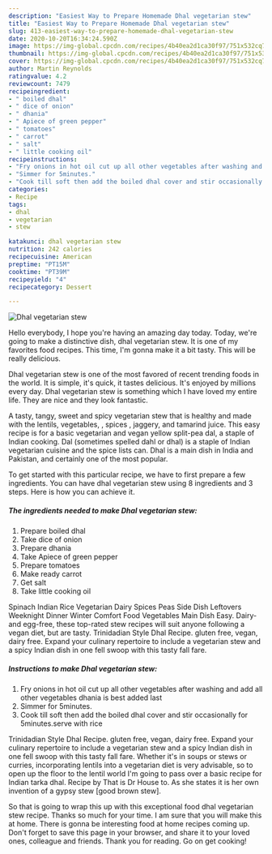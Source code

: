 ```yaml
---
description: "Easiest Way to Prepare Homemade Dhal vegetarian stew"
title: "Easiest Way to Prepare Homemade Dhal vegetarian stew"
slug: 413-easiest-way-to-prepare-homemade-dhal-vegetarian-stew
date: 2020-10-20T16:34:24.590Z
image: https://img-global.cpcdn.com/recipes/4b40ea2d1ca30f97/751x532cq70/dhal-vegetarian-stew-recipe-main-photo.jpg
thumbnail: https://img-global.cpcdn.com/recipes/4b40ea2d1ca30f97/751x532cq70/dhal-vegetarian-stew-recipe-main-photo.jpg
cover: https://img-global.cpcdn.com/recipes/4b40ea2d1ca30f97/751x532cq70/dhal-vegetarian-stew-recipe-main-photo.jpg
author: Martin Reynolds
ratingvalue: 4.2
reviewcount: 7479
recipeingredient:
- " boiled dhal"
- " dice of onion"
- " dhania"
- " Apiece of green pepper"
- " tomatoes"
- " carrot"
- " salt"
- " little cooking oil"
recipeinstructions:
- "Fry onions in hot oil cut up all other vegetables after washing and add all other vegetables dhania is best added last"
- "Simmer for 5minutes."
- "Cook till soft then add the boiled dhal cover and stir occasionally for 5minutes.serve with rice"
categories:
- Recipe
tags:
- dhal
- vegetarian
- stew

katakunci: dhal vegetarian stew 
nutrition: 242 calories
recipecuisine: American
preptime: "PT15M"
cooktime: "PT39M"
recipeyield: "4"
recipecategory: Dessert

---
```



![Dhal vegetarian stew](https://img-global.cpcdn.com/recipes/4b40ea2d1ca30f97/751x532cq70/dhal-vegetarian-stew-recipe-main-photo.jpg)

Hello everybody, I hope you're having an amazing day today. Today, we're going to make a distinctive dish, dhal vegetarian stew. It is one of my favorites food recipes. This time, I'm gonna make it a bit tasty. This will be really delicious.

Dhal vegetarian stew is one of the most favored of recent trending foods in the world. It is simple, it's quick, it tastes delicious. It's enjoyed by millions every day. Dhal vegetarian stew is something which I have loved my entire life. They are nice and they look fantastic.

A tasty, tangy, sweet and spicy vegetarian stew that is healthy and made with the lentils, vegetables, , spices , jaggery, and tamarind juice. This easy recipe is for a basic vegetarian and vegan yellow split-pea dal, a staple of Indian cooking. Dal (sometimes spelled dahl or dhal) is a staple of Indian vegetarian cuisine and the spice lists can. Dhal is a main dish in India and Pakistan, and certainly one of the most popular.


To get started with this particular recipe, we have to first prepare a few ingredients. You can have dhal vegetarian stew using 8 ingredients and 3 steps. Here is how you can achieve it.

<!--inarticleads1-->

##### The ingredients needed to make Dhal vegetarian stew:

1. Prepare  boiled dhal
1. Take  dice of onion
1. Prepare  dhania
1. Take  Apiece of green pepper
1. Prepare  tomatoes
1. Make ready  carrot
1. Get  salt
1. Take  little cooking oil


Spinach Indian Rice Vegetarian Dairy Spices Peas Side Dish Leftovers Weeknight Dinner Winter Comfort Food Vegetables Main Dish Easy. Dairy- and egg-free, these top-rated stew recipes will suit anyone following a vegan diet, but are tasty. Trinidadian Style Dhal Recipe. gluten free, vegan, dairy free. Expand your culinary repertoire to include a vegetarian stew and a spicy Indian dish in one fell swoop with this tasty fall fare. 

<!--inarticleads2-->

##### Instructions to make Dhal vegetarian stew:

1. Fry onions in hot oil cut up all other vegetables after washing and add all other vegetables dhania is best added last
1. Simmer for 5minutes.
1. Cook till soft then add the boiled dhal cover and stir occasionally for 5minutes.serve with rice


Trinidadian Style Dhal Recipe. gluten free, vegan, dairy free. Expand your culinary repertoire to include a vegetarian stew and a spicy Indian dish in one fell swoop with this tasty fall fare. Whether it&#39;s in soups or stews or curries, incorporating lentils into a vegetarian diet is very advisable, so to open up the floor to the lentil world I&#39;m going to pass over a basic recipe for Indian tarka dhal. Recipe by That is Dr House to. As she states it is her own invention of a gypsy stew [good brown stew]. 

So that is going to wrap this up with this exceptional food dhal vegetarian stew recipe. Thanks so much for your time. I am sure that you will make this at home. There is gonna be interesting food at home recipes coming up. Don't forget to save this page in your browser, and share it to your loved ones, colleague and friends. Thank you for reading. Go on get cooking!
